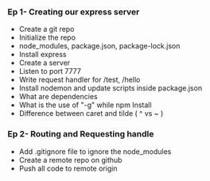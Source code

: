### Ep 1- Creating our express server
- Create a git repo
- Initialize the repo
- node_modules, package.json, package-lock.json
- Install express
- Create a server
- Listen to port 7777
- Write request handler for /test, /hello
- Install nodemon and update scripts inside package.json
- What are dependencies
- What is the use of "-g" while npm Install
- Difference between caret  and tilde ( ^ vs ~ )
### Ep 2- Routing and Requesting handle
- Add .gitignore file to ignore the node_modules
- Create a remote repo on github
- Push all code to remote origin
